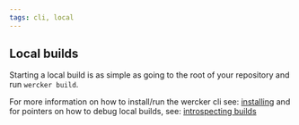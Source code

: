 ```yaml
---
tags: cli, local
---
```


## Local builds

Starting a local build is as simple as going to the root of your repository and
run `wercker build`. 

For more information on how to install/run the wercker cli see:
[installing](/docs/cli/installing.html) and for pointers on how to debug local builds, see: [introspecting builds](/docs/build/introspecting-builds.html)

